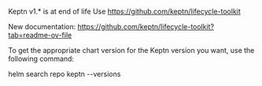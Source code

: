 
Keptn v1.* is  at end of life
Use https://github.com/keptn/lifecycle-toolkit

New documentation:
https://github.com/keptn/lifecycle-toolkit?tab=readme-ov-file



To get the appropriate chart version for the Keptn version you want, use the following command:

helm search repo keptn --versions


